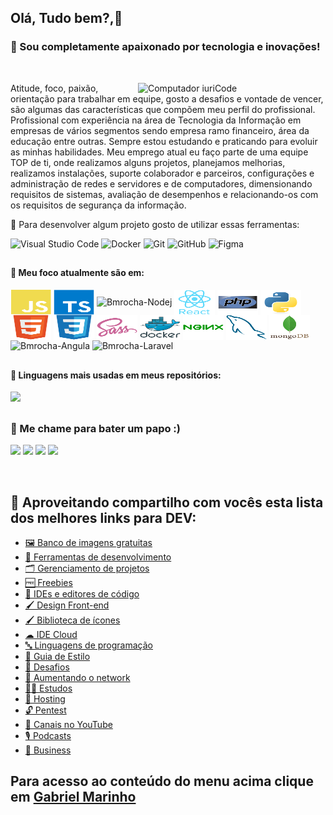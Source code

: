 ## Olá, Tudo bem?,👋 

### 🚀 Sou completamente apaixonado por tecnologia e inovações! 
<br>

<div align="left">
  <img src="https://raw.githubusercontent.com/MicaelliMedeiros/micaellimedeiros/master/image/computer-illustration.png" min-width="400px" max-width="300px" width="300px" align="right" alt="Computador iuriCode">


<p align="left"> 
Atitude, foco, paixão, orientação para trabalhar em equipe, gosto a desafios e vontade de vencer, são algumas das características que compõem meu perfil do profissional.
Profissional com experiência na área de Tecnologia da Informação em empresas de vários segmentos sendo empresa ramo financeiro, área da educação entre outras.
Sempre estou estudando e praticando para evoluir as minhas habilidades.
Meu emprego atual eu faço parte de uma equipe TOP de ti, onde realizamos alguns projetos, planejamos melhorias, realizamos instalações, suporte colaborador e parceiros, configurações e administração de redes e servidores e de computadores, dimensionando requisitos de sistemas, avaliação de desempenhos e relacionando-os com os requisitos de segurança da informação.
</p>
  
<p align="left">
 💼 Para desenvolver algum projeto gosto de utilizar essas ferramentas:

![Visual Studio Code](https://img.shields.io/badge/-Visual%20Studio%20Code-333333?style=flat&logo=visual-studio-code&logoColor=007ACC)
![Docker](https://img.shields.io/badge/-Docker-333333?style=flat&logo=docker)
![Git](https://img.shields.io/badge/-Git-333333?style=flat&logo=git)
![GitHub](https://img.shields.io/badge/-GitHub-333333?style=flat&logo=github)
![Figma](https://img.shields.io/badge/-Figma-333333?style=flat&logo=figma&logoColor=007ACC)
</p>
  
##
#### 🧠 Meu foco atualmente são em:
  <div style="display: inline_block" align="left">
    <img align="center" alt="Bmrocha-Js"     height="40" width="65" src="https://raw.githubusercontent.com/devicons/devicon/master/icons/javascript/javascript-plain.svg">
    <img align="center" alt="Bmrocha-Type"   height="40" width="65" src="https://raw.githubusercontent.com/devicons/devicon/master/icons/typescript/typescript-original.svg">
    <img align="center" alt="Bmrocha-Nodej"  height="50" width="65" src="https://cdn.jsdelivr.net/gh/devicons/devicon/icons/nodejs/nodejs-original.svg">
    <img align="center" alt="Bmrocha-React"  height="40" width="65" src="https://raw.githubusercontent.com/devicons/devicon/master/icons/react/react-original-wordmark.svg">
    <img align="center" alt="Bmrocha-Php"    height="40" width="65" src="https://raw.githubusercontent.com/devicons/devicon/master/icons/php/php-original.svg">
    <img align="center" alt="Bmrocha-Python" height="40" width="65" src="https://raw.githubusercontent.com/devicons/devicon/master/icons/python/python-original.svg">
    <img align="center" alt="Bmrocha-HTML"   height="40" width="65" src="https://raw.githubusercontent.com/devicons/devicon/master/icons/html5/html5-original.svg">
    <img align="center" alt="Bmrocha-CSS"    height="40" width="65" src="https://raw.githubusercontent.com/devicons/devicon/master/icons/css3/css3-original.svg">
    <img align="center" alt="Bmrocha-Sass"   height="40" width="65" src="https://raw.githubusercontent.com/devicons/devicon/master/icons/sass/sass-original.svg">
    <img align="center" alt="Bmrocha-Docker" height="40" width="65" src="https://raw.githubusercontent.com/devicons/devicon/master/icons/docker/docker-original-wordmark.svg">
    <img align="center" alt="Bmrocha-Nginx"  height="40" width="65" src="https://raw.githubusercontent.com/devicons/devicon/master/icons/nginx/nginx-original.svg">
    <img align="center" alt="Bmrocha-MySQL"  height="40" width="65" src="https://raw.githubusercontent.com/devicons/devicon/master/icons/mysql/mysql-original.svg">
    <img align="center" alt="Bmrocha-Mongo"  height="40" width="65" src="https://raw.githubusercontent.com/devicons/devicon/master/icons/mongodb/mongodb-original-wordmark.svg">
    <img align="center" alt="Bmrocha-Angula" height="50" width="65" src="https://angular.io/assets/images/logos/angular/angular.svg">
    <img align="center" alt="Bmrocha-Laravel" height="40" width="65" src="https://cdn.jsdelivr.net/gh/devicons/devicon/icons/laravel/laravel-plain.svg">
    
  </div>
  
##
#### 👾 Linguagens mais usadas em meus repositórios: <br>
  <a href="https://github.com/bmrocha">
<!--
  <img height="150em" src = "https://github-readme-stats.vercel.app/api?username=bmrocha&show_icons=true&theme=dracula&include_all_commits=true&count_private=true">
-->
  <img height="200em" src = "https://github-readme-stats.vercel.app/api/top-langs/?username=bmrocha&layout=compact&langs_count=7&theme=dracula">
  </a>

##
### 💬 Me chame para bater um papo :)
  
  <div height="60" align="left">
    
  <a height="60" href="https://api.whatsapp.com/send?phone=5531984390045&text=Ol%C3%A1!%20vi%20seu%20contato%20github%20podemos%20conversar%20%3F"><img src="https://img.shields.io/badge/WhatsApp-25D366?style=for-the-badge&logo=whatsapp&logoColor=white" target="_blank"></a>
  <a height="60" href="https://www.linkedin.com/in/brunomartinsrocha" target="_blank"><img src="https://img.shields.io/badge/-LinkedIn-%230077B5?style=for-the-badge&logo=linkedin&logoColor=white" target="_blank"></a>
  <a height="60" href="https://www.instagram.com/bmrocha7l/" target="_blank"><img src="https://img.shields.io/badge/-Instagram-%23E4405F?style=for-the-badge&logo=instagram&logoColor=white" target="_blank"></a>
  <a height="60" href="mailto:bmrocha7l@gmail.com"><img src="https://img.shields.io/badge/Gmail-D14836?style=for-the-badge&logo=gmail&logoColor=white" target="_blank"></a>
 </div>
  <br>
  
 ## 👥 Aproveitando compartilho com vocês esta lista dos melhores links para DEV: 
  
- [🖼 Banco de imagens gratuitas](#-banco-de-imagens-gratuitas)
- [🔧 Ferramentas de desenvolvimento](#-ferramentas-de-desenvolvimento)
- [🗂 Gerenciamento de projetos](#-gerenciamento-de-projetos)
- [🆓 Freebies](#-freebies)
- [📝 IDEs e editores de código](#-ides-e-editores-de-código)
- [🖌 Design Front-end](#-design-front-end)
- [🖌 Biblioteca de ícones](#-biblioteca-de-ícones)
- [☁ IDE Cloud](#-ide-cloud)
- [🔤 Linguagens de programação](#-linguagens-de-programação)
- [📕 Guia de Estilo](#-guia-de-estilo)
- [📁 Desafios](#-desafios)
- [👥 Aumentando o network](#-aumentando-o-network)
- [👨‍🏫 Estudos](#-estudos)
- [🏨 Hosting](#-hosting)
- [🔓 Pentest](#-pentest)
- [🎥 Canais no YouTube](#-canais-no-youtube)
- [🎙 Podcasts](#-podcasts)
- [🏢 Business](#-business)
  
## Para acesso ao conteúdo do menu acima clique em <a href="https://github.com/gabrielcmarinho/links-uteis">Gabriel Marinho</a>
  
